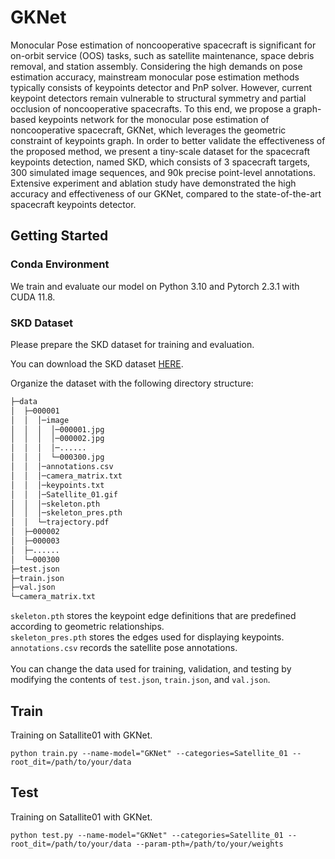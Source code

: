 # GKNet

Monocular Pose estimation of noncooperative spacecraft is significant for on-orbit service (OOS) tasks, such as satellite maintenance, space debris removal, and station assembly. Considering the high demands on pose estimation accuracy, mainstream monocular pose estimation methods typically consists of keypoints detector and PnP solver. However, current keypoint detectors remain vulnerable to structural symmetry and partial occlusion of noncooperative spacecrafts. To this end, we propose a graph-based keypoints network for the monocular pose estimation of noncooperative spacecraft, GKNet, which leverages the geometric constraint of keypoints graph. In order to better validate the effectiveness of the proposed method, we present a tiny-scale dataset for the spacecraft keypoints detection, named SKD, which consists of 3 spacecraft targets, 300 simulated image sequences, and 90k precise point-level annotations. Extensive experiment and ablation study have demonstrated the high accuracy and effectiveness of our GKNet, compared to the state-of-the-art spacecraft keypoints detector.

## Getting Started
### Conda Environment
We train and evaluate our model on Python 3.10 and Pytorch 2.3.1 with CUDA 11.8.


### SKD Dataset

Please prepare the SKD dataset for training and evaluation.

You can download the SKD dataset [HERE](https://pan.baidu.com/s/1nQGjsgY6AGTI_V38qAQqrw?pwd=kdu7).

Organize the dataset with the following directory structure:

```bash
├─data
│  ├─000001
│  │  │─image
│  │  │  │─000001.jpg
│  │  │  │─000002.jpg
│  │  │  │─......
│  │  │  └─000300.jpg
│  │  │─annotations.csv
│  │  │─camera_matrix.txt
│  │  │─keypoints.txt
│  │  │─Satellite_01.gif
│  │  │─skeleton.pth
│  │  │─skeleton_pres.pth
│  │  └─trajectory.pdf
│  ├─000002
│  ├─000003
│  ├─......
│  └─000300
├─test.json
├─train.json
├─val.json
└─camera_matrix.txt
```
`skeleton.pth` stores the keypoint edge definitions that are predefined according to geometric relationships. <br>
`skeleton_pres.pth` stores the edges used for displaying keypoints. <br>
`annotations.csv` records the satellite pose annotations.<br>
<br>
You can change the data used for training, validation, and testing by modifying the contents of `test.json`, `train.json`, and `val.json`.

## Train
Training on Satallite01 with GKNet.
```
python train.py --name-model="GKNet" --categories=Satellite_01 --root_dit=/path/to/your/data
```
## Test
Training on Satallite01 with GKNet.
```
python test.py --name-model="GKNet" --categories=Satellite_01 --root_dit=/path/to/your/data --param-pth=/path/to/your/weights
```
